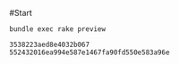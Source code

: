 #Start
```
bundle exec rake preview
```



```
3538223aed8e4032b067
552432016ea994e587e1467fa90fd550e583a96e
```






